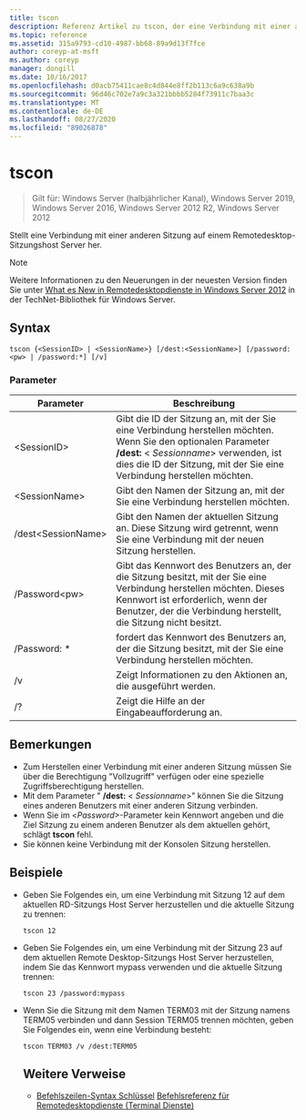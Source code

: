 ```yaml
---
title: tscon
description: Referenz Artikel zu tscon, der eine Verbindung mit einer anderen Sitzung auf einem Remotedesktop-Sitzungshost Server (RD-Sitzungs Host) herstellt.
ms.topic: reference
ms.assetid: 315a9793-cd10-4987-bb68-89a9d13f7fce
author: coreyp-at-msft
ms.author: coreyp
manager: dongill
ms.date: 10/16/2017
ms.openlocfilehash: d0acb75411cae8c4d844e8ff2b113c6a9c638a9b
ms.sourcegitcommit: 96d46c702e7a9c3a321bbbb5284f73911c7baa3c
ms.translationtype: MT
ms.contentlocale: de-DE
ms.lasthandoff: 08/27/2020
ms.locfileid: "89026878"
---
```

# <a name="tscon"></a>tscon

> Gilt für: Windows Server (halbjährlicher Kanal), Windows Server 2019, Windows Server 2016, Windows Server 2012 R2, Windows Server 2012

Stellt eine Verbindung mit einer anderen Sitzung auf einem Remotedesktop-Sitzungshost Server her.



> [!NOTE]
> Weitere Informationen zu den Neuerungen in der neuesten Version finden Sie unter [What es New in Remotedesktopdienste in Windows Server 2012](/previous-versions/orphan-topics/ws.11/hh831527(v=ws.11)) in der TechNet-Bibliothek für Windows Server.

## <a name="syntax"></a>Syntax
```
tscon {<SessionID> | <SessionName>} [/dest:<SessionName>] [/password:<pw> | /password:*] [/v]
```
### <a name="parameters"></a>Parameter

|Parameter|Beschreibung|
|-------|--------|
|\<SessionID>|Gibt die ID der Sitzung an, mit der Sie eine Verbindung herstellen möchten. Wenn Sie den optionalen Parameter **/dest:** < *Sessionname*> verwenden, ist dies die ID der Sitzung, mit der Sie eine Verbindung herstellen möchten.|
|\<SessionName>|Gibt den Namen der Sitzung an, mit der Sie eine Verbindung herstellen möchten.|
|/dest\<SessionName>|Gibt den Namen der aktuellen Sitzung an. Diese Sitzung wird getrennt, wenn Sie eine Verbindung mit der neuen Sitzung herstellen.|
|/Password\<pw>|Gibt das Kennwort des Benutzers an, der die Sitzung besitzt, mit der Sie eine Verbindung herstellen möchten. Dieses Kennwort ist erforderlich, wenn der Benutzer, der die Verbindung herstellt, die Sitzung nicht besitzt.|
|/Password: *|fordert das Kennwort des Benutzers an, der die Sitzung besitzt, mit der Sie eine Verbindung herstellen möchten.|
|/v|Zeigt Informationen zu den Aktionen an, die ausgeführt werden.|
|/?|Zeigt die Hilfe an der Eingabeaufforderung an.|

## <a name="remarks"></a>Bemerkungen
-   Zum Herstellen einer Verbindung mit einer anderen Sitzung müssen Sie über die Berechtigung "Vollzugriff" verfügen oder eine spezielle Zugriffsberechtigung herstellen.
-   Mit dem Parameter " **/dest:** < *Sessionname*>" können Sie die Sitzung eines anderen Benutzers mit einer anderen Sitzung verbinden.
-   Wenn Sie im <*Password*>-Parameter kein Kennwort angeben und die Ziel Sitzung zu einem anderen Benutzer als dem aktuellen gehört, schlägt **tscon** fehl.
-   Sie können keine Verbindung mit der Konsolen Sitzung herstellen.

## <a name="examples"></a>Beispiele
- Geben Sie Folgendes ein, um eine Verbindung mit Sitzung 12 auf dem aktuellen RD-Sitzungs Host Server herzustellen und die aktuelle Sitzung zu trennen:
  ```
  tscon 12
  ```
- Geben Sie Folgendes ein, um eine Verbindung mit der Sitzung 23 auf dem aktuellen Remote Desktop-Sitzungs Host Server herzustellen, indem Sie das Kennwort mypass verwenden und die aktuelle Sitzung trennen:
  ```
  tscon 23 /password:mypass
  ```
- Wenn Sie die Sitzung mit dem Namen TERM03 mit der Sitzung namens TERM05 verbinden und dann Session TERM05 trennen möchten, geben Sie Folgendes ein, wenn eine Verbindung besteht:
  ```
  tscon TERM03 /v /dest:TERM05
  ```
  ## <a name="additional-references"></a>Weitere Verweise
  - [Befehlszeilen-Syntax Schlüssel](command-line-syntax-key.md) 
   [Befehlsreferenz für Remotedesktopdienste (Terminal Dienste)](remote-desktop-services-terminal-services-command-reference.md)
